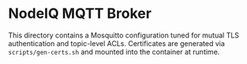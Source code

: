 # NodeIQ MQTT Broker

This directory contains a Mosquitto configuration tuned for mutual TLS authentication and topic-level ACLs. Certificates are generated via `scripts/gen-certs.sh` and mounted into the container at runtime.
